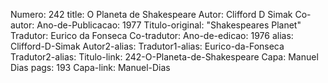 Numero: 242
title: O Planeta de Shakespeare
Autor: Clifford D Simak
Co-autor: 
Ano-de-Publicacao: 1977
Titulo-original: "Shakespeares Planet"
Tradutor: Eurico da Fonseca
Co-tradutor: 
Ano-de-edicao: 1976
alias: Clifford-D-Simak
Autor2-alias: 
Tradutor1-alias: Eurico-da-Fonseca
Tradutor2-alias: 
Titulo-link: 242-O-Planeta-de-Shakespeare
Capa: Manuel Dias
pags: 193
Capa-link: Manuel-Dias